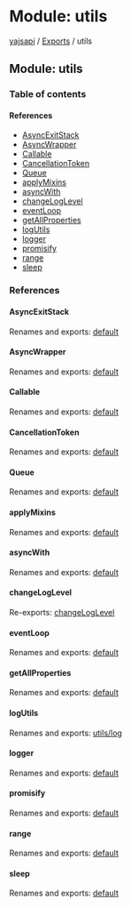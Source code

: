 # Module: utils

[yajsapi](../yajsapi.md) / [Exports](./) / utils

## Module: utils

### Table of contents

#### References

* [AsyncExitStack](utils.md#asyncexitstack)
* [AsyncWrapper](utils.md#asyncwrapper)
* [Callable](utils.md#callable)
* [CancellationToken](utils.md#cancellationtoken)
* [Queue](utils.md#queue)
* [applyMixins](utils.md#applymixins)
* [asyncWith](utils.md#asyncwith)
* [changeLogLevel](utils.md#changeloglevel)
* [eventLoop](utils.md#eventloop)
* [getAllProperties](utils.md#getallproperties)
* [logUtils](utils.md#logutils)
* [logger](utils.md#logger)
* [promisify](utils.md#promisify)
* [range](utils.md#range)
* [sleep](utils.md#sleep)

### References

#### AsyncExitStack

Renames and exports: [default](https://github.com/golemfactory/yagna-docs/tree/f181b6ad5340c6acfcb5541c36763d5ccf816255/yajsapi/classes/utils_asyncexitstack.default.md)

#### AsyncWrapper

Renames and exports: [default](https://github.com/golemfactory/yagna-docs/tree/f181b6ad5340c6acfcb5541c36763d5ccf816255/yajsapi/classes/utils_asyncwrapper.default.md)

#### Callable

Renames and exports: [default](../interface/utils_callable.default.md)

#### CancellationToken

Renames and exports: [default](../classes/utils_cancellationtoken.default.md)

#### Queue

Renames and exports: [default](../classes/utils_queue.default.md)

#### applyMixins

Renames and exports: [default](utils_applymixins.md#default)

#### asyncWith

Renames and exports: [default](utils_asyncwith.md#default)

#### changeLogLevel

Re-exports: [changeLogLevel](utils_log.md#changeloglevel)

#### eventLoop

Renames and exports: [default](utils_eventloop.md#default)

#### getAllProperties

Renames and exports: [default](utils_getallproperties.md#default)

#### logUtils

Renames and exports: [utils/log](utils_log.md)

#### logger

Renames and exports: [default](utils_log.md#default)

#### promisify

Renames and exports: [default](utils_promisify.md#default)

#### range

Renames and exports: [default](utils_range.md#default)

#### sleep

Renames and exports: [default](utils_sleep.md#default)

